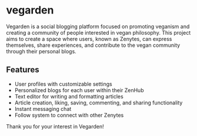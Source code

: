 # vegarden
Vegarden is a social blogging platform focused on promoting veganism and creating a community of people interested in vegan philosophy.
This project aims to create a space where users, known as Zenytes, can express themselves, share experiences, and contribute to the vegan community through their personal blogs.

## Features
- User profiles with customizable settings
- Personalized blogs for each user within their ZenHub
- Text editor for writing and formatting articles
- Article creation, liking, saving, commenting, and sharing functionality
- Instant messaging chat
- Follow system to connect with other Zenytes

Thank you for your interest in Vegarden!
